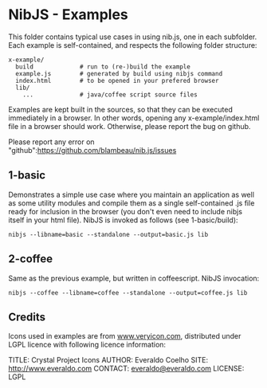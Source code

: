 # NibJS - Examples

This folder contains typical use cases in using nib.js, one in each subfolder.
Each example is self-contained, and respects the following folder structure:

    x-example/
      build             # run to (re-)build the example
      example.js        # generated by build using nibjs command
      index.html        # to be opened in your prefered browser
      lib/
        ...             # java/coffee script source files
        
Examples are kept built in the sources, so that they can be executed immediately
in a browser. In other words, opening any x-example/index.html file in a browser
should work. Otherwise, please report the bug on github.

Please report any error on "github":https://github.com/blambeau/nib.js/issues

## 1-basic

Demonstrates a simple use case where you maintain an application as well as some
utility modules and compile them as a single self-contained .js file ready for 
inclusion in the browser (you don't even need to include nibjs itself in your
html file). NibJS is invoked as follows (see 1-basic/build):

    nibjs --libname=basic --standalone --output=basic.js lib

## 2-coffee

Same as the previous example, but written in coffeescript. NibJS invocation:

    nibjs --coffee --libname=coffee --standalone --output=coffee.js lib

## Credits

Icons used in examples are from www.veryicon.com, distributed under LGPL
licence with following licence information:

TITLE:	Crystal Project Icons
AUTHOR:	Everaldo Coelho
SITE:	http://www.everaldo.com
CONTACT: everaldo@everaldo.com
LICENSE: LGPL